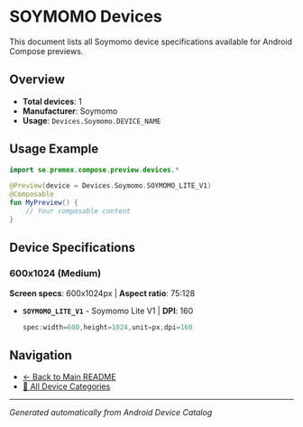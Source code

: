 # SOYMOMO Devices

This document lists all Soymomo device specifications available for Android Compose previews.

## Overview

- **Total devices**: 1
- **Manufacturer**: Soymomo
- **Usage**: `Devices.Soymomo.DEVICE_NAME`

## Usage Example

```kotlin
import se.premex.compose.preview.devices.*

@Preview(device = Devices.Soymomo.SOYMOMO_LITE_V1)
@Composable
fun MyPreview() {
    // Your composable content
}
```

## Device Specifications

### 600x1024 (Medium)

**Screen specs**: 600x1024px | **Aspect ratio**: 75:128

- **`SOYMOMO_LITE_V1`** - Soymomo Lite V1 | **DPI**: 160
  ```kotlin
  spec:width=600,height=1024,unit=px,dpi=160
  ```

## Navigation

- [← Back to Main README](../../README.md)
- [📱 All Device Categories](../README.md)

---
*Generated automatically from Android Device Catalog*
